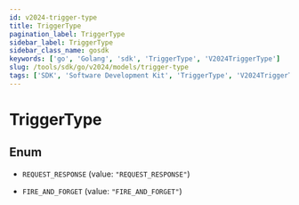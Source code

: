 ```yaml
---
id: v2024-trigger-type
title: TriggerType
pagination_label: TriggerType
sidebar_label: TriggerType
sidebar_class_name: gosdk
keywords: ['go', 'Golang', 'sdk', 'TriggerType', 'V2024TriggerType']
slug: /tools/sdk/go/v2024/models/trigger-type
tags: ['SDK', 'Software Development Kit', 'TriggerType', 'V2024TriggerType']
---
```


# TriggerType

## Enum

- `REQUEST_RESPONSE` (value: `"REQUEST_RESPONSE"`)

- `FIRE_AND_FORGET` (value: `"FIRE_AND_FORGET"`)
